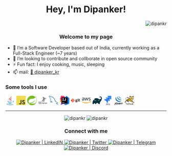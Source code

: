 <h1 align="center"> Hey, I'm Dipanker!</h1>
<p align="right"> 
    <img src="https://komarev.com/ghpvc/?username=dipankr&label=Visitors&color=0fba03&style=flat" alt="dipankr" /> 
</p>
<h3 align="center"> Welcome to my page </h3>

- 🔭 I’m a Software Developer based out of India, currently working as a Full-Stack Engineer (~7 years)
- 🌱 I’m looking to contribute and collborate in open source community
- ⚡ Fun fact: I enjoy cooking, music, sleeping
- 📫 mail: [📧 dipanker_kr](dipanker_kr@outlook.com)

<h3> Some tools I use</h3>
<p>
    <code><img height="30" alt="java" src="https://raw.githubusercontent.com/devicons/devicon/master/icons/java/java-original.svg"></code>
    <code><img height="30" alt="javascript" src="https://raw.githubusercontent.com/devicons/devicon/master/icons/javascript/javascript-original.svg"></code>
    <code><img height="30" alt="springboot" src="https://raw.githubusercontent.com/devicons/devicon/master/icons/spring/spring-original.svg"></code>
    <code><img height="30" alt="mssqlserver" src="https://raw.githubusercontent.com/devicons/devicon/master/icons/microsoftsqlserver/microsoftsqlserver-plain-wordmark.svg"></code>
    <code><img height="30" alt="mysql" src="https://raw.githubusercontent.com/devicons/devicon/master/icons/mysql/mysql-original.svg"></code>
    <code><img height="30" alt="intellij" src="https://raw.githubusercontent.com/devicons/devicon/master/icons/intellij/intellij-original.svg"></code>
    <code><img height="30" alt="git" src="https://raw.githubusercontent.com/devicons/devicon/master/icons/git/git-original-wordmark.svg"></code>
    <code><img height="30" alt="aws" src="https://raw.githubusercontent.com/devicons/devicon/master/icons/amazonwebservices/amazonwebservices-original-wordmark.svg"></code>
    <code><img height="30" alt="gradle" src="https://raw.githubusercontent.com/devicons/devicon/master/icons/gradle/gradle-plain.svg"></code>
    <code><img height="30" alt="jira" src="https://raw.githubusercontent.com/devicons/devicon/master/icons/jira/jira-original-wordmark.svg"></code>
    <code><img height="30" alt="jquery" src="https://raw.githubusercontent.com/devicons/devicon/master/icons/jquery/jquery-original-wordmark.svg"></code>
    <code><img height="30" alt="tomcat" src="https://raw.githubusercontent.com/devicons/devicon/master/icons/tomcat/tomcat-original-wordmark.svg"></code>
</p>

---
<p align="center">
  <img src="https://github-readme-streak-stats.herokuapp.com/?user=dipankr&theme=dark" alt="dipankr" />
  <img src="https://github-readme-stats.vercel.app/api?username=dipankr&show_icons=true&theme=dark&hide_border=true&locale=en" alt="dipankr" />
</p>

<h3 align="center"> Connect with me</h3>
<p align="center">
  <a href="https://www.linkedin.com/in/dipankr/" target="_blank">
    <img alt="Dipanker | LinkedIN" width="30px" src="https://raw.githubusercontent.com/peterthehan/peterthehan/master/assets/linkedin.svg" />
  </a>
  <a href="https://twitter.com/_dippz_" target="_blank">
    <img alt="Dipanker | Twitter" width="30px" src="https://raw.githubusercontent.com/peterthehan/peterthehan/master/assets/twitter.svg" />
  </a>
  <a href="https://t.me/qz_x_x_zp" target="_blank">
    <img alt="Dipanker | Telegram" width="30px" src="https://raw.githubusercontent.com/inferno0230/inferno0230/main/assets/telegram-icon.svg"/>
  </a>
  <a href="https://discord.gg/PMb2AZwm" target="_blank">
    <img alt="Dipanker | Discord" width="30px" src="https://raw.githubusercontent.com/peterthehan/peterthehan/master/assets/discord.svg" />
  </a>
</p>